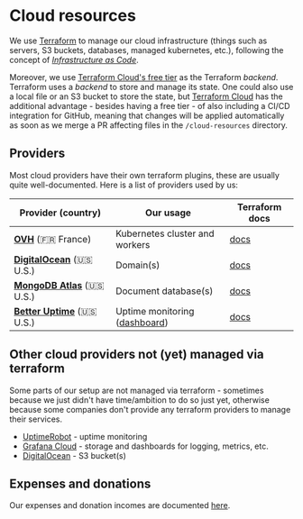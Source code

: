 # Cloud resources

We use [Terraform](https://www.terraform.io/) to manage our cloud infrastructure (things such as servers, S3 buckets, databases, managed kubernetes, etc.), following the concept of *[Infrastructure as Code](https://en.wikipedia.org/wiki/Infrastructure_as_code)*.

Moreover, we use [Terraform Cloud's free tier](https://www.terraform.io/cloud) as the Terraform _backend_. Terraform uses a _backend_ to store and manage its state. One could also use a local file or an S3 bucket to store the state, but [Terraform Cloud](https://www.terraform.io/cloud) has the additional advantage - besides having a free tier - of also including a CI/CD integration for GitHub, meaning that changes will be applied automatically as soon as we merge a PR affecting files in the `/cloud-resources` directory.

## Providers

Most cloud providers have their own terraform plugins, these are usually quite well-documented. Here is a list of providers used by us:

| Provider (country) | Our usage | Terraform docs |
| ------------------ | --------- | -------------- |
| **[OVH](https://www.ovh.com/public-cloud)** (:fr: France) | Kubernetes cluster and workers | [docs](https://registry.terraform.io/providers/ovh/ovh/latest/docs) |
| **[DigitalOcean](https://www.digitalocean.com/)** (:us: U.S.) | Domain(s) | [docs](https://registry.terraform.io/providers/digitalocean/digitalocean/latest/docs) |
| **[MongoDB Atlas](https://www.mongodb.com/atlas)** (:us: U.S.) | Document database(s) | [docs](https://registry.terraform.io/providers/mongodb/mongodbatlas/latest/docs) |
| **[Better Uptime](https://betteruptime.com)** (:us: U.S.) | Uptime monitoring ([dashboard](https://public-transport.betteruptime.com/)) | [docs](https://registry.terraform.io/providers/BetterStackHQ/better-uptime/latest/docs) |

## Other cloud providers not (yet) managed via terraform

Some parts of our setup are not managed via terraform - sometimes because we just didn't have time/ambition to do so just yet, otherwise because some companies don't provide any terraform providers to manage their services.

- [UptimeRobot](https://uptimerobot.com/) - uptime monitoring
- [Grafana Cloud](https://grafana.com/products/cloud) - storage and dashboards for logging, metrics, etc.
- [DigitalOcean](https://www.digitalocean.com/) - S3 bucket(s)

## Expenses and donations

Our expenses and donation incomes are documented [here](./expenses/readme.md).
